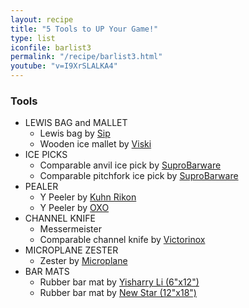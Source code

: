 ```yaml
---
layout: recipe
title: "5 Tools to UP Your Game!"
type: list
iconfile: barlist3
permalink: "/recipe/barlist3.html"
youtube: "v=I9XrSLALKA4"
---
```


### Tools

- LEWIS BAG and MALLET
    - Lewis bag by <a href="https://amzn.to/36swVa1" target="_blank">Sip</a> 
    - Wooden ice mallet by <a href="https://amzn.to/2JhCgZ6" target="_blank">Viski</a>
- ICE PICKS
    - Comparable anvil ice pick by <a href="https://amzn.to/3B2Qm5V" target="_blank">SuproBarware</a>
    - Comparable pitchfork ice pick by <a href="https://amzn.to/3B3dOQu" target="_blank">SuproBarware</a>
- PEALER
    - Y Peeler by <a href="https://amzn.to/36tNxOo" target="_blank">Kuhn Rikon</a>
    - Y Peeler by <a href="https://amzn.to/3g7WJv5" target="_blank">OXO</a>
- CHANNEL KNIFE
    - Messermeister
    - Comparable channel knife by <a href="https://amzn.to/3iofZXL" target="_blank">Victorinox</a>
- MICROPLANE ZESTER
    - Zester by <a href="https://amzn.to/2VCLDF0" target="_blank">Microplane</a>
- BAR MATS
    - Rubber bar mat by <a href="https://amzn.to/3h2IJER" target="_blank">Yisharry Li (6"x12")</a>
    - Rubber bar mat by <a href="https://amzn.to/39HqQZ5" target="_blank">New Star (12"x18")</a>

    
<script type="application/ld+json">
{
  "@context": "https://schema.org",
  "@type": "Recipe",
  "author": "{{ page.author }}",
  "description": "{{ page.excerpt | strip_html | replace: '"', "'" }}",
  "image": "{% for ingredient in site.data[page.iconfile].images.ingredient limit: 1 %}{{ ingredient.url }}{% endfor %}",
  "recipeIngredient": [],
  "name": "{{ page.title }}",
  "recipeInstructions": "",
  "recipeYield": "1 cocktail"
}
</script>

    